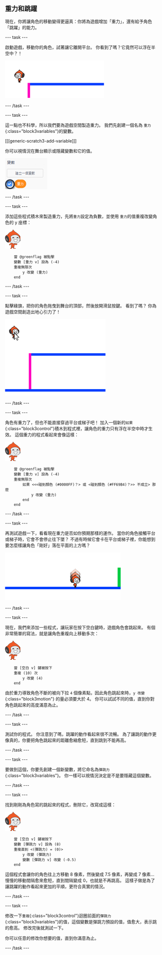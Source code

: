## 重力和跳躍

現在，你將讓角色的移動變得更逼真：你將為遊戲增加「重力」，還有給予角色「跳躍」的能力。

\--- task \---

啟動遊戲，移動你的角色，試著讓它離開平台。 你看到了嗎？它竟然可以浮在半空中？！

![截圖](images/dodge-no-gravity.png)

\--- /task \---

\--- task \---

這一點也不科學，所以我們要為遊戲空間製造重力。 我們先創建一個名為 `重力`{:class="block3variables"}的變數。

[[[generic-scratch3-add-variable]]]

你可以視情況在舞台顯示或隱藏變數和它的值。

![截圖](images/dodge-gravity-annotated.png)

\--- /task \---

\--- task \---

添加這些程式積木來製造重力，先將`重力`設定為負數，並使用 `重力`的值重複改變角色的 y 座標：

![正在走路的 Pico](images/pico_walking_sprite.png)

```blocks3
    當 @greenflag 被點擊
    變數 [重力 v] 設為 (-4)
    重複無限次
        y 改變 (重力)
    end
```

\--- /task \---

\--- task \---

點擊綠旗，把你的角色拖曳到舞台的頂部，然後放開滑鼠按鍵。 看到了嗎？ 你為遊戲空間創造出地心引力了！

![截圖](images/dodge-gravity-drag.png)

\--- /task \---

\--- task \---

角色有重力了，但也不能直接穿過平台或梯子吧！ 加入一個新的`如果`{:class="block3control"}積木到程式裡，讓角色的重力只有浮在半空中時才生效。 這個重力的程式看起來會像這樣：

![正在走路的 Pico](images/pico_walking_sprite.png)

```blocks3
    當 @greenflag 被點擊
    變數 [重力 v] 設為 (-4)
    重複無限次
        如果 <<<碰到顏色 (#0000FF)？> 或 <碰到顏色 (#FF69B4)？>> 不成立> 那麼
            y 改變 (重力)
        end
    end
```

\--- /task \---

\--- task \---

再測試遊戲一下，看看現在重力是否如你預期那樣的運作。 當你的角色接觸平台或梯子時，它會不會停止往下墜？ 不過有時候它會卡在平台或梯子裡，你能想到要怎麼樣讓角色「剛好」落在平面的上方嗎？

![截圖](images/dodge-gravity-test.png)

\--- /task \---

\--- task \---

現在，我們來添加一些程式，讓玩家在按下<kbd>空白鍵</kbd>時，遊戲角色會跳起來。 有個非常簡單的寫法，就是讓角色重複向上移動多次：

![正在走路的 Pico](images/pico_walking_sprite.png)

```blocks3
    當 [空白 v] 鍵被按下
    重複 (10) 次
        y 改變 (4)
    end
```

由於重力導致角色不斷的被向下拉 `4` 個像素點，因此角色跳起來時，`y 改變`{:class="block3motion"} 的量必須要大於 4。 你可以試試不同的值，直到你對角色跳起來的高度滿意為止。

\--- /task \---

\--- task \---

測試你的程式。 你注意到了嗎，跳躍的動作看起來很不流暢。 為了讓跳的動作更像真的，你要把角色跳起來的距離愈縮愈短，直到跳到不能再高。

\--- /task \---

\--- task \---

要做到這個，你要先創建一個新變數，將它命名為`彈跳力`{:class="block3variables"}。 你一樣可以視情況決定是不是要隱藏這個變數。

\--- /task \---

\--- task \---

找到剛剛為角色寫的跳起來的程式，刪除它，改寫成這樣：

![正在走路的 Pico](images/pico_walking_sprite.png)

```blocks3
    當 [空白 v] 鍵被按下
    變數 [彈跳力 v] 設為 (8)
    重複直到 <(彈跳力) = (0)>
        y 改變 (彈跳力)
        變數 [彈跳力 v] 改變 (-0.5)
    end
```

這個程式會讓你的角色往上方移動 8 像素，然後變成 7.5 像素，再變成 7 像素…慢慢的移動間隔愈來愈短，直到間隔變成 0，也就是不再跳高。 這樣子做是為了讓跳躍的動作看起來更加的平順，更符合真實的情況。

\--- /task \---

\--- task \---

修改一下`重複`{:class="block3control"}迴圈前面的`彈跳力`{:class="block3variables"}的值，這個變數是彈跳力預設的值，值愈大，表示跳的愈高。 修改完後就測試一下。

你可以任意的修改你想要的值，直到你滿意為止。

\--- /task \---